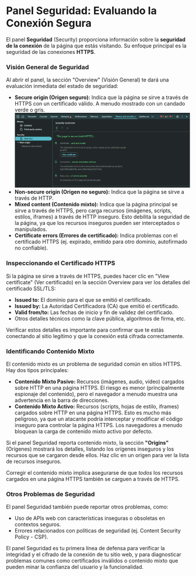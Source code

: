 # Panel Seguridad: Evaluando la Conexión Segura

El panel **Seguridad** (Security) proporciona información sobre la **seguridad de la conexión** de la página que estás visitando. Su enfoque principal es la seguridad de las conexiones **HTTPS**.

### Visión General de Seguridad

Al abrir el panel, la sección "Overview" (Visión General) te dará una evaluación inmediata del estado de seguridad:

* **Secure origin (Origen seguro):** Indica que la página se sirve a través de HTTPS con un certificado válido. A menudo mostrado con un candado verde o gris.
    ![Página segura en el panel Seguridad](/img/inspector-seguridad-secure.png)
* **Non-secure origin (Origen no seguro):** Indica que la página se sirve a través de HTTP.
* **Mixed content (Contenido mixto):** Indica que la página principal se sirve a través de HTTPS, pero carga recursos (imágenes, scripts, estilos, iframes) a través de HTTP inseguro. Esto debilita la seguridad de la página, ya que los recursos inseguros pueden ser interceptados o manipulados.
* **Certificate errors (Errores de certificado):** Indica problemas con el certificado HTTPS (ej. expirado, emitido para otro dominio, autofirmado no confiable).

### Inspeccionando el Certificado HTTPS

Si la página se sirve a través de HTTPS, puedes hacer clic en "View certificate" (Ver certificado) en la sección Overview para ver los detalles del certificado SSL/TLS:

* **Issued to:** El dominio para el que se emitió el certificado.
* **Issued by:** La Autoridad Certificadora (CA) que emitió el certificado.
* **Valid from/to:** Las fechas de inicio y fin de validez del certificado.
* Otros detalles técnicos como la clave pública, algoritmos de firma, etc.

Verificar estos detalles es importante para confirmar que te estás conectando al sitio legítimo y que la conexión está cifrada correctamente.

### Identificando Contenido Mixto

El contenido mixto es un problema de seguridad común en sitios HTTPS. Hay dos tipos principales:

* **Contenido Mixto Pasivo:** Recursos (imágenes, audio, video) cargados sobre HTTP en una página HTTPS. El riesgo es menor (principalmente espionaje del contenido), pero el navegador a menudo muestra una advertencia en la barra de direcciones.
* **Contenido Mixto Activo:** Recursos (scripts, hojas de estilo, iframes) cargados sobre HTTP en una página HTTPS. Esto es mucho más peligroso, ya que un atacante podría interceptar y modificar el código inseguro para controlar la página HTTPS. Los navegadores a menudo bloquean la carga de contenido mixto activo por defecto.

Si el panel Seguridad reporta contenido mixto, la sección **"Origins"** (Orígenes) mostrará los detalles, listando los orígenes inseguros y los recursos que se cargaron desde ellos. Haz clic en un origen para ver la lista de recursos inseguros.

Corregir el contenido mixto implica asegurarse de que *todos* los recursos cargados en una página HTTPS también se carguen a través de HTTPS.

### Otros Problemas de Seguridad

El panel Seguridad también puede reportar otros problemas, como:

* Uso de APIs web con características inseguras o obsoletas en contextos seguros.
* Errores relacionados con políticas de seguridad (ej. Content Security Policy - CSP).

El panel Seguridad es tu primera línea de defensa para verificar la integridad y el cifrado de la conexión de tu sitio web, y para diagnosticar problemas comunes como certificados inválidos o contenido mixto que pueden minar la confianza del usuario y la funcionalidad.

